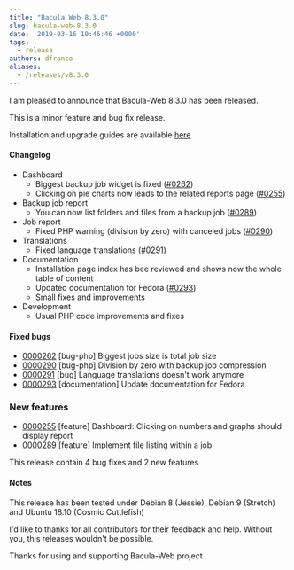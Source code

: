 ```yaml
---
title: "Bacula Web 8.3.0"
slug: bacula-web-8.3.0
date: '2019-03-16 10:46:46 +0000'
tags:
  - release
authors: dfranco
aliases:
  - /releases/v8.3.0
---
```


I am pleased to announce that Bacula-Web 8.3.0 has been released.

<!--truncate-->

This is a minor feature and bug fix release.

Installation and upgrade guides are available [here](https://www.bacula-web.org/docs)

#### Changelog

* Dashboard
  * Biggest backup job widget is fixed ([#0262](https://bugs.bacula-web.org/view.php?id=262))
  * Clicking on pie charts now leads to the related reports page ([#0255](https://bugs.bacula-web.org/view.php?id=255))
* Backup job report
  * You can now list folders and files from a backup job ([#0289](https://bugs.bacula-web.org/view.php?id=289))
* Job report
  * Fixed PHP warning (division by zero) with canceled jobs ([#0290](https://bugs.bacula-web.org/view.php?id=290))
* Translations
  * Fixed language translations ([#0291](https://bugs.bacula-web.org/view.php?id=291))
* Documentation
  * Installation page index has bee reviewed and shows now the whole table of content
  * Updated documentation for Fedora ([#0293](https://bugs.bacula-web.org/view.php?id=293))
  * Small fixes and improvements
* Development
  * Usual PHP code improvements and fixes

#### Fixed bugs

* [0000262](https://bugs.bacula-web.org/view.php?id=262) \[bug-php\] Biggest jobs size is total job size
* [0000290](https://bugs.bacula-web.org/view.php?id=290) \[bug-php\] Division by zero with backup job compression
* [0000291](https://bugs.bacula-web.org/view.php?id=291) \[bug\] Language translations doesn't work anymore
* [0000293](https://bugs.bacula-web.org/view.php?id=293) \[documentation\] Update documentation for Fedora

### New features

* [0000255](https://bugs.bacula-web.org/view.php?id=255) \[feature\] Dashboard: Clicking on numbers and graphs should display report
* [0000289](https://bugs.bacula-web.org/view.php?id=289) \[feature\] Implement file listing within a job

This release contain 4 bug fixes and 2 new features

#### Notes

This release has been tested under Debian 8 (Jessie), Debian 9 (Stretch) and Ubuntu 18.10 (Cosmic Cuttlefish)

I'd like to thanks for all contributors for their feedback and help.
Without you, this releases wouldn't be possible.

Thanks for using and supporting Bacula-Web project
